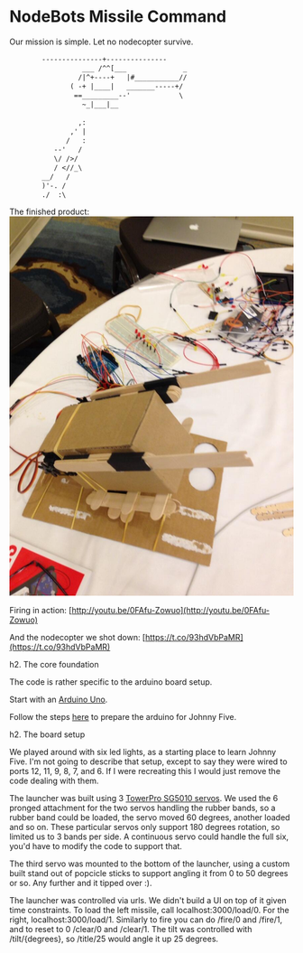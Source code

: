 NodeBots Missile Command
===============

Our mission is simple. Let no nodecopter survive.



            ---------------+---------------
                      ___ /^^[___              _
                     /|^+----+   |#___________//
                   ( -+ |____|   _______-----+/
                    ==_________--'            \
                      ~_|___|__

                     ,:
                   ,' |
                  /   :
               --'   /
               \/ />/
               / <//_\
            __/   /
            )'-. /
            ./  :\


The finished product:
![Launcher](launcher.jpg)

Firing in action: [http://youtu.be/0FAfu-Zowuo](http://youtu.be/0FAfu-Zowuo)

And the nodecopter we shot down: [https://t.co/93hdVbPaMR](https://t.co/93hdVbPaMR)

h2. The core foundation

The code is rather specific to the arduino board setup.

Start with an [Arduino Uno](https://www.sparkfun.com/products/11021).

Follow the steps [here](https://github.com/rwldrn/johnny-five) to prepare the arduino for Johnny Five.

h2. The board setup

We played around with six led lights, as a starting place to learn Johnny Five. I'm not going to describe that setup, except to say they were wired to ports 12, 11, 9, 8, 7, and 6. If I were recreating this I would just remove the code dealing with them.

The launcher was built using 3 [TowerPro SG5010 servos](http://www.seeedstudio.com/depot/towerpro-sg5010-servo-p-655.html). We used the 6 pronged attachment for the two servos handling the rubber bands, so a rubber band could be loaded, the servo moved 60 degrees, another loaded and so on. These particular servos only support 180 degrees rotation, so limited us to 3 bands per side. A continuous servo could handle the full six, you'd have to modify the code to support that.

The third servo was mounted to the bottom of the launcher, using a custom built stand out of popcicle sticks to support angling it from 0 to 50 degrees or so. Any further and it tipped over :).

The launcher was controlled via urls. We didn't build a UI on top of it given time constraints.
To load the left missile, call localhost:3000/load/0. For the right, localhost:3000/load/1.
Similarly to fire you can do /fire/0 and /fire/1, and to reset to 0 /clear/0 and /clear/1.
The tilt was controlled with /tilt/{degrees}, so /title/25 would angle it up 25 degrees.

